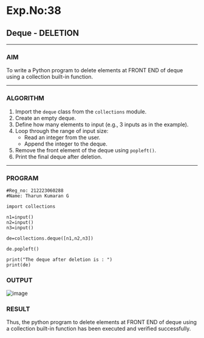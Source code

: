 # Exp.No:38  
## Deque - DELETION

---

### AIM  
To write a Python program to delete elements at FRONT END of deque using a collection built-in function.

---

### ALGORITHM  

1. Import the `deque` class from the `collections` module.  
2. Create an empty deque.  
3. Define how many elements to input (e.g., 3 inputs as in the example).  
4. Loop through the range of input size:  
   - Read an integer from the user.  
   - Append the integer to the deque.  
5. Remove the front element of the deque using `popleft()`.  
6. Print the final deque after deletion.  

---

### PROGRAM  

```
#Reg_no: 212223060288
#Name: Tharun Kumaran G

import collections

n1=input()
n2=input()
n3=input()

de=collections.deque([n1,n2,n3])

de.popleft()

print("The deque after deletion is : ")
print(de)
```

### OUTPUT

![image](https://github.com/user-attachments/assets/dc395ce6-c848-40c4-b323-4463a419fd7d)

### RESULT

Thus, the python program to delete elements at FRONT END of deque using a collection built-in function has been executed and verified successfully.

